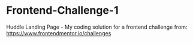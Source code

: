 # Frontend-Challenge-1
Huddle Landing Page - My coding solution for a frontend challenge from: https://www.frontendmentor.io/challenges
